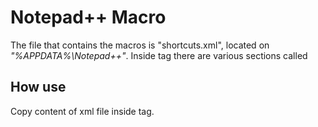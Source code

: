 # Notepad++ Macro<br>

The file that contains the macros is "shortcuts.xml", located on <i>"%APPDATA%\Notepad++"</i>.
Inside tag <Macros> there are various sections called <macro>
  
## How use

Copy content of xml file inside <Macros> tag.
  
